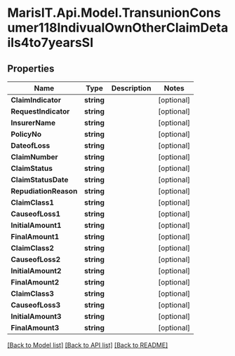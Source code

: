 
# MarisIT.Api.Model.TransunionConsumer118IndivualOwnOtherClaimDetails4to7yearsSI

## Properties

Name | Type | Description | Notes
------------ | ------------- | ------------- | -------------
**ClaimIndicator** | **string** |  | [optional] 
**RequestIndicator** | **string** |  | [optional] 
**InsurerName** | **string** |  | [optional] 
**PolicyNo** | **string** |  | [optional] 
**DateofLoss** | **string** |  | [optional] 
**ClaimNumber** | **string** |  | [optional] 
**ClaimStatus** | **string** |  | [optional] 
**ClaimStatusDate** | **string** |  | [optional] 
**RepudiationReason** | **string** |  | [optional] 
**ClaimClass1** | **string** |  | [optional] 
**CauseofLoss1** | **string** |  | [optional] 
**InitialAmount1** | **string** |  | [optional] 
**FinalAmount1** | **string** |  | [optional] 
**ClaimClass2** | **string** |  | [optional] 
**CauseofLoss2** | **string** |  | [optional] 
**InitialAmount2** | **string** |  | [optional] 
**FinalAmount2** | **string** |  | [optional] 
**ClaimClass3** | **string** |  | [optional] 
**CauseofLoss3** | **string** |  | [optional] 
**InitialAmount3** | **string** |  | [optional] 
**FinalAmount3** | **string** |  | [optional] 

[[Back to Model list]](../README.md#documentation-for-models)
[[Back to API list]](../README.md#documentation-for-api-endpoints)
[[Back to README]](../README.md)

